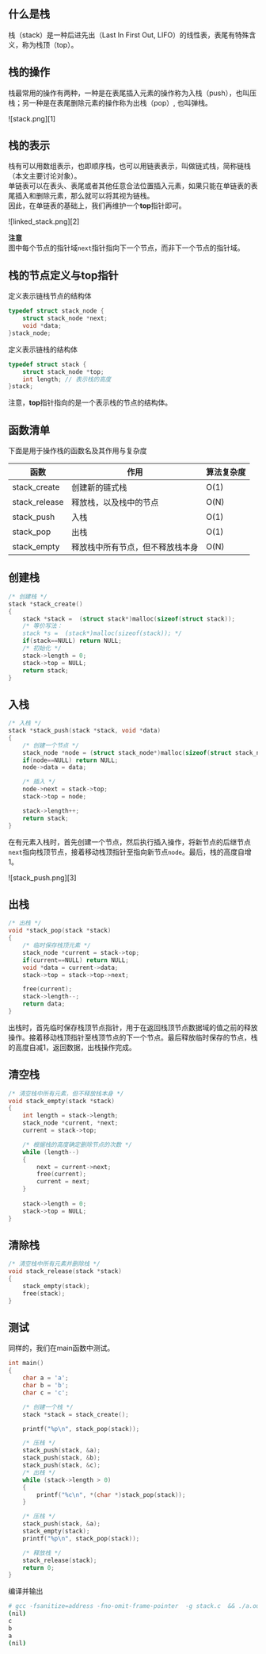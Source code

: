 ## 什么是栈  

栈（stack）是一种后进先出（Last In First Out, LIFO）的线性表，表尾有特殊含义，称为栈顶（top）。

## 栈的操作  

栈最常用的操作有两种，一种是在表尾插入元素的操作称为入栈（push），也叫压栈；另一种是在表尾删除元素的操作称为出栈（pop）, 也叫弹栈。  

![stack.png][1]

## 栈的表示  

栈有可以用数组表示，也即顺序栈，也可以用链表表示，叫做链式栈，简称链栈（本文主要讨论对象）。  
单链表可以在表头、表尾或者其他任意合法位置插入元素，如果只能在单链表的表尾插入和删除元素，那么就可以将其视为链栈。  
因此，在单链表的基础上，我们再维护一个**top**指针即可。  

![linked_stack.png][2]

**注意**  
图中每个节点的指针域`next`指针指向下一个节点，而非下一个节点的指针域。

## 栈的节点定义与top指针  

定义表示链栈节点的结构体

```c
typedef struct stack_node {
    struct stack_node *next;
    void *data;
}stack_node;
```

定义表示链栈的结构体  

```c
typedef struct stack {
    struct stack_node *top;
    int length; // 表示栈的高度
}stack;
```

注意，**top**指针指向的是一个表示栈的节点的结构体。

## 函数清单  

下面是用于操作栈的函数名及其作用与复杂度  

|函数|作用|算法复杂度|
|----|----|----|
|stack_create|创建新的链式栈|O(1)|
|stack_release|释放栈，以及栈中的节点|O(N)|
|stack_push|入栈|O(1)|
|stack_pop|出栈|O(1)|
|stack_empty|释放栈中所有节点，但不释放栈本身|O(N)|

## 创建栈  

```c
/* 创建栈 */
stack *stack_create()
{
    stack *stack =  (struct stack*)malloc(sizeof(struct stack));
    /* 等价写法：
    stack *s =  (stack*)malloc(sizeof(stack)); */
    if(stack==NULL) return NULL;
    /* 初始化 */
    stack->length = 0;
    stack->top = NULL;
    return stack;
}
```

## 入栈  

```c
/* 入栈 */
stack *stack_push(stack *stack, void *data)
{
    /* 创建一个节点 */
    stack_node *node = (struct stack_node*)malloc(sizeof(struct stack_node));
    if(node==NULL) return NULL;
    node->data = data;

    /* 插入 */
    node->next = stack->top;
    stack->top = node;

    stack->length++;
    return stack;
}
```

在有元素入栈时，首先创建一个节点，然后执行插入操作，将新节点的后继节点`next`指向栈顶节点，接着移动栈顶指针至指向新节点`node`。最后，栈的高度自增1。

![stack_push.png][3]

## 出栈  

```c
/* 出栈 */
void *stack_pop(stack *stack)
{
    /* 临时保存栈顶元素 */
    stack_node *current = stack->top;
    if(current==NULL) return NULL;
    void *data = current->data;
    stack->top = stack->top->next;

    free(current);
    stack->length--;
    return data;
}
```

出栈时，首先临时保存栈顶节点指针，用于在返回栈顶节点数据域的值之前的释放操作。接着移动栈顶指针至栈顶节点的下一个节点。最后释放临时保存的节点，栈的高度自减1，返回数据，出栈操作完成。

## 清空栈  

```c
/* 清空栈中所有元素，但不释放栈本身 */
void stack_empty(stack *stack)
{
    int length = stack->length;
    stack_node *current, *next;
    current = stack->top;

    /* 根据栈的高度确定删除节点的次数 */
    while (length--)
    {
        next = current->next;
        free(current);
        current = next; 
    }
    
    stack->length = 0;
    stack->top = NULL;
}
```

## 清除栈  

```c
/* 清空栈中所有元素并删除栈 */
void stack_release(stack *stack)
{
    stack_empty(stack);
    free(stack);
}
```

## 测试  

同样的，我们在main函数中测试。

```c
int main()
{
    char a = 'a';
    char b = 'b';
    char c = 'c';

    /* 创建一个栈 */
    stack *stack = stack_create();

    printf("%p\n", stack_pop(stack));

    /* 压栈 */
    stack_push(stack, &a);
    stack_push(stack, &b);
    stack_push(stack, &c);
    /* 出栈 */
    while (stack->length > 0)
    {
        printf("%c\n", *(char *)stack_pop(stack));
    }

    /* 压栈 */
    stack_push(stack, &a);
    stack_empty(stack);
    printf("%p\n", stack_pop(stack));

    /* 释放栈 */
    stack_release(stack);
    return 0;
}
```

编译并输出  

```bash
# gcc -fsanitize=address -fno-omit-frame-pointer  -g stack.c  && ./a.out
(nil)
c
b
a
(nil)
```
